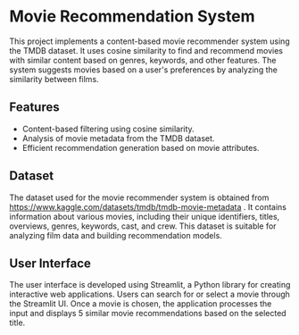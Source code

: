 
# Movie Recommendation System
This project implements a content-based movie recommender system using the TMDB dataset. It uses cosine similarity to find and recommend movies with similar content based on genres, keywords, and other features. The system suggests movies based on a user's preferences by analyzing the similarity between films.


## Features

- Content-based filtering using cosine similarity.
- Analysis of movie metadata from the TMDB dataset.
- Efficient recommendation generation based on movie attributes.

## Dataset
The dataset used for the movie recommender system is obtained from https://www.kaggle.com/datasets/tmdb/tmdb-movie-metadata . It contains information about various movies, including their unique identifiers, titles, overviews, genres, keywords, cast, and crew. This dataset is suitable for analyzing film data and building recommendation models.


## User Interface
The user interface is developed using Streamlit, a Python library for creating interactive web applications. Users can search for or select a movie through the Streamlit UI. Once a movie is chosen, the application processes the input and displays 5 similar movie recommendations based on the selected title.

